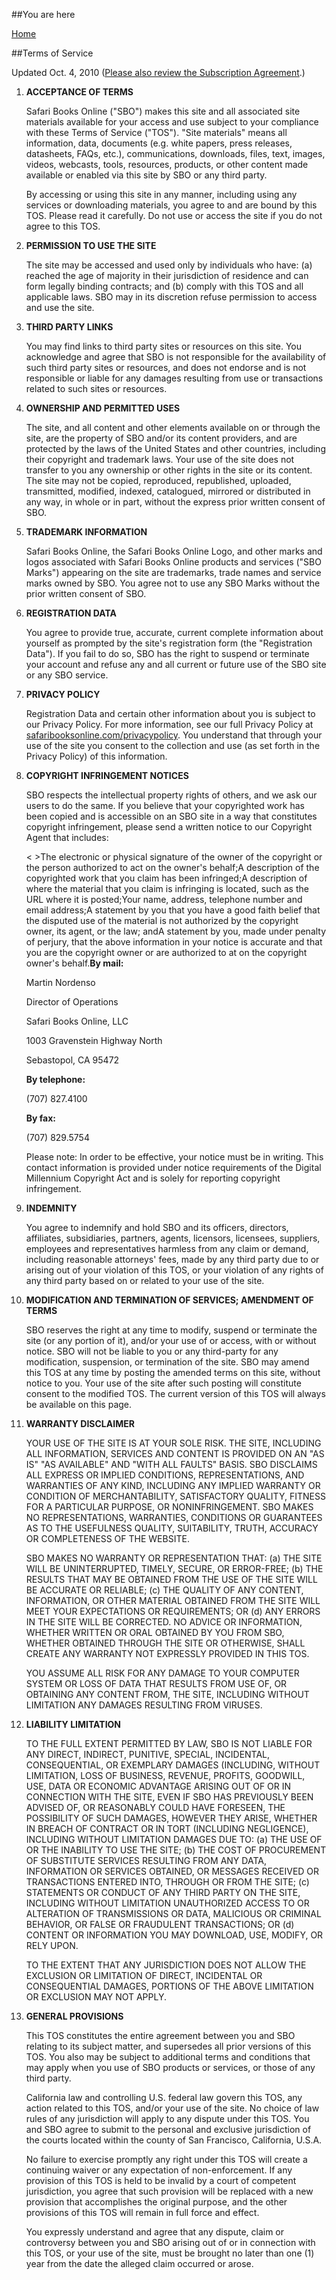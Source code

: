 

##You are here



[Home](/)



##Terms of Service



Updated Oct. 4, 2010 ([Please also review the Subscription Agreement](http://my.safaribooksonline.com/files/6.0/v6RCterms.html).)



  1. **ACCEPTANCE OF TERMS** 			

      Safari Books Online ("SBO") makes this site and all associated site materials available for your access and use subject to your compliance with these Terms of Service ("TOS"). "Site materials" means all information, data, documents (e.g. white papers, press releases, datasheets, FAQs, etc.), communications, downloads, files, text, images, videos, webcasts, tools, resources, products, or other content made available or enabled via this site by SBO or any third party.



      By accessing or using this site in any manner, including using any services or downloading materials, you agree to and are bound by this TOS. Please read it carefully. Do not use or access the site if you do not agree to this TOS.
  2. **PERMISSION TO USE THE SITE** 			

      The site may be accessed and used only by individuals who have: (a) reached the age of majority in their jurisdiction of residence and can form legally binding contracts; and (b) comply with this TOS and all applicable laws. SBO may in its discretion refuse permission to access and use the site.
  3. **THIRD PARTY LINKS** 			

      You may find links to third party sites or resources on this site. You acknowledge and agree that SBO is not responsible for the availability of such third party sites or resources, and does not endorse and is not responsible or liable for any damages resulting from use or transactions related to such sites or resources.
  4. **OWNERSHIP AND PERMITTED USES** 			

      The site, and all content and other elements available on or through the site, are the property of SBO and/or its content providers, and are protected by the laws of the United States and other countries, including their copyright and trademark laws. Your use of the site does not transfer to you any ownership or other rights in the site or its content. The site may not be copied, reproduced, republished, uploaded, transmitted, modified, indexed, catalogued, mirrored or distributed in any way, in whole or in part, without the express prior written consent of SBO.
  5. **TRADEMARK INFORMATION** 			

      Safari Books Online, the Safari Books Online Logo, and other marks and logos associated with Safari Books Online products and services ("SBO Marks") appearing on the site are trademarks, trade names and service marks owned by SBO. You agree not to use any SBO Marks without the prior written consent of SBO.
  6. **REGISTRATION DATA** 			

      You agree to provide true, accurate, current complete information about yourself as prompted by the site's registration form (the "Registration Data"). If you fail to do so, SBO has the right to suspend or terminate your account and refuse any and all current or future use of the SBO site or any SBO service.
  7. **PRIVACY POLICY** 			

      Registration Data and certain other information about you is subject to our Privacy Policy. For more information, see our full Privacy Policy at [safaribooksonline.com/privacypolicy](http://my.safaribooksonline.com/privacypolicy). You understand that through your use of the site you consent to the collection and use (as set forth in the Privacy Policy) of this information.
  8. **COPYRIGHT INFRINGEMENT NOTICES** 			

      SBO respects the intellectual property rights of others, and we ask our users to do the same. If you believe that your copyrighted work has been copied and is accessible on an SBO site in a way that constitutes copyright infringement, please send a written notice to our Copyright Agent that includes:

      < >The electronic or physical signature of the owner of the copyright or the person authorized to act on the owner's behalf;A description of the copyrighted work that you claim has been infringed;A description of where the material that you claim is infringing is located, such as the URL where it is posted;Your name, address, telephone number and email address;A statement by you that you have a good faith belief that the disputed use of the material is not authorized by the copyright owner, its agent, or the law; andA statement by you, made under penalty of perjury, that the above information in your notice is accurate and that you are the copyright owner or are authorized to at on the copyright owner's behalf.**By mail:**

      Martin Nordenso

      Director of Operations

      Safari Books Online, LLC

      1003 Gravenstein Highway North

      Sebastopol, CA 95472 			

      



      **By telephone:**

      (707) 827.4100



      **By fax:**

      (707) 829.5754



      Please note: In order to be effective, your notice must be in writing. This contact information is provided under notice requirements of the Digital Millennium Copyright Act and is solely for reporting copyright infringement.
  9. **INDEMNITY** 			

      You agree to indemnify and hold SBO and its officers, directors, affiliates, subsidiaries, partners, agents, licensors, licensees, suppliers, employees and representatives harmless from any claim or demand, including reasonable attorneys' fees, made by any third party due to or arising out of your violation of this TOS, or your violation of any rights of any third party based on or related to your use of the site.
  10. **MODIFICATION AND TERMINATION OF SERVICES; AMENDMENT OF TERMS** 			

      SBO reserves the right at any time to modify, suspend or terminate the site (or any portion of it), and/or your use of or access, with or without notice. SBO will not be liable to you or any third-party for any modification, suspension, or termination of the site. SBO may amend this TOS at any time by posting the amended terms on this site, without notice to you. Your use of the site after such posting will constitute consent to the modified TOS. The current version of this TOS will always be available on this page.
  11. **WARRANTY DISCLAIMER** 			

      YOUR USE OF THE SITE IS AT YOUR SOLE RISK. THE SITE, INCLUDING ALL INFORMATION, SERVICES AND CONTENT IS PROVIDED ON AN "AS IS" "AS AVAILABLE" AND "WITH ALL FAULTS" BASIS. SBO DISCLAIMS ALL EXPRESS OR IMPLIED CONDITIONS, REPRESENTATIONS, AND WARRANTIES OF ANY KIND, INCLUDING ANY IMPLIED WARRANTY OR CONDITION OF MERCHANTABILITY, SATISFACTORY QUALITY, FITNESS FOR A PARTICULAR PURPOSE, OR NONINFRINGEMENT. SBO MAKES NO REPRESENTATIONS, WARRANTIES, CONDITIONS OR GUARANTEES AS TO THE USEFULNESS QUALITY, SUITABILITY, TRUTH, ACCURACY OR COMPLETENESS OF THE WEBSITE.



      SBO MAKES NO WARRANTY OR REPRESENTATION THAT: (a) THE SITE WILL BE UNINTERRUPTED, TIMELY, SECURE, OR ERROR-FREE; (b) THE RESULTS THAT MAY BE OBTAINED FROM THE USE OF THE SITE WILL BE ACCURATE OR RELIABLE; (c) THE QUALITY OF ANY CONTENT, INFORMATION, OR OTHER MATERIAL OBTAINED FROM THE SITE WILL MEET YOUR EXPECTATIONS OR REQUIREMENTS; OR (d) ANY ERRORS IN THE SITE WILL BE CORRECTED. NO ADVICE OR INFORMATION, WHETHER WRITTEN OR ORAL OBTAINED BY YOU FROM SBO, WHETHER OBTAINED THROUGH THE SITE OR OTHERWISE, SHALL CREATE ANY WARRANTY NOT EXPRESSLY PROVIDED IN THIS TOS.



      YOU ASSUME ALL RISK FOR ANY DAMAGE TO YOUR COMPUTER SYSTEM OR LOSS OF DATA THAT RESULTS FROM USE OF, OR OBTAINING ANY CONTENT FROM, THE SITE, INCLUDING WITHOUT LIMITATION ANY DAMAGES RESULTING FROM VIRUSES.
  12. **LIABILITY LIMITATION** 			

      TO THE FULL EXTENT PERMITTED BY LAW, SBO IS NOT LIABLE FOR ANY DIRECT, INDIRECT, PUNITIVE, SPECIAL, INCIDENTAL, CONSEQUENTIAL, OR EXEMPLARY DAMAGES (INCLUDING, WITHOUT LIMITATION, LOSS OF BUSINESS, REVENUE, PROFITS, GOODWILL, USE, DATA OR ECONOMIC ADVANTAGE ARISING OUT OF OR IN CONNECTION WITH THE SITE, EVEN IF SBO HAS PREVIOUSLY BEEN ADVISED OF, OR REASONABLY COULD HAVE FORESEEN, THE POSSIBILITY OF SUCH DAMAGES, HOWEVER THEY ARISE, WHETHER IN BREACH OF CONTRACT OR IN TORT (INCLUDING NEGLIGENCE), INCLUDING WITHOUT LIMITATION DAMAGES DUE TO: (a) THE USE OF OR THE INABILITY TO USE THE SITE; (b) THE COST OF PROCUREMENT OF SUBSTITUTE SERVICES RESULTING FROM ANY DATA, INFORMATION OR SERVICES OBTAINED, OR MESSAGES RECEIVED OR TRANSACTIONS ENTERED INTO, THROUGH OR FROM THE SITE; (c) STATEMENTS OR CONDUCT OF ANY THIRD PARTY ON THE SITE, INCLUDING WITHOUT LIMITATION UNAUTHORIZED ACCESS TO OR ALTERATION OF TRANSMISSIONS OR DATA, MALICIOUS OR CRIMINAL BEHAVIOR, OR FALSE OR FRAUDULENT TRANSACTIONS; OR (d) CONTENT OR INFORMATION YOU MAY DOWNLOAD, USE, MODIFY, OR RELY UPON.



      TO THE EXTENT THAT ANY JURISDICTION DOES NOT ALLOW THE EXCLUSION OR LIMITATION OF DIRECT, INCIDENTAL OR CONSEQUENTIAL DAMAGES, PORTIONS OF THE ABOVE LIMITATION OR EXCLUSION MAY NOT APPLY.
  13. **GENERAL PROVISIONS** 			

      This TOS constitutes the entire agreement between you and SBO relating to its subject matter, and supersedes all prior versions of this TOS. You also may be subject to additional terms and conditions that may apply when you use of SBO products or services, or those of any third party.



      California law and controlling U.S. federal law govern this TOS, any action related to this TOS, and/or your use of the site. No choice of law rules of any jurisdiction will apply to any dispute under this TOS. You and SBO agree to submit to the personal and exclusive jurisdiction of the courts located within the county of San Francisco, California, U.S.A.



      No failure to exercise promptly any right under this TOS will create a continuing waiver or any expectation of non-enforcement. If any provision of this TOS is held to be invalid by a court of competent jurisdiction, you agree that such provision will be replaced with a new provision that accomplishes the original purpose, and the other provisions of this TOS will remain in full force and effect.



      You expressly understand and agree that any dispute, claim or controversy between you and SBO arising out of or in connection with this TOS, or your use of the site, must be brought no later than one (1) year from the date the alleged claim occurred or arose.

